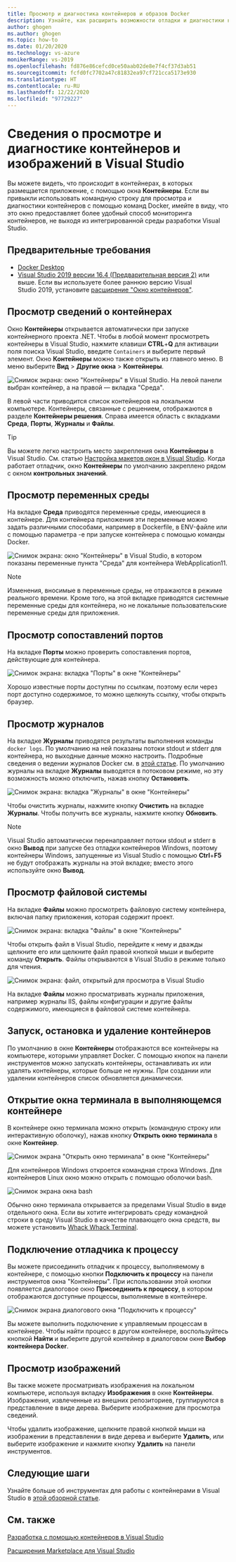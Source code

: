 ```yaml
---
title: Просмотр и диагностика контейнеров и образов Docker
description: Узнайте, как расширить возможности отладки и диагностики контейнерных приложений в Visual Studio с помощью окна инструментов, которое позволяет видеть, что происходит в контейнерах с приложением.
author: ghogen
ms.author: ghogen
ms.topic: how-to
ms.date: 01/20/2020
ms.technology: vs-azure
monikerRange: vs-2019
ms.openlocfilehash: fd876e86cefcd0ce50aab02de8e7f4cf37d3ab51
ms.sourcegitcommit: fcfd0fc7702a47c81832ea97cf721cca5173e930
ms.translationtype: HT
ms.contentlocale: ru-RU
ms.lasthandoff: 12/22/2020
ms.locfileid: "97729227"
---
```

# <a name="how-to-view-and-diagnose-containers-and-images-in-visual-studio"></a>Сведения о просмотре и диагностике контейнеров и изображений в Visual Studio

Вы можете видеть, что происходит в контейнерах, в которых размещается приложение, с помощью окна **Контейнеры**. Если вы привыкли использовать командную строку для просмотра и диагностики контейнеров с помощью команд Docker, имейте в виду, что это окно предоставляет более удобный способ мониторинга контейнеров, не выходя из интегрированной среды разработки Visual Studio.

## <a name="prerequisites"></a>Предварительные требования

- [Docker Desktop](https://hub.docker.com/editions/community/docker-ce-desktop-windows)
- [Visual Studio 2019 версии 16.4 (Предварительная версия 2)](https://visualstudio.microsoft.com/downloads) или выше. Если вы используете более раннюю версию Visual Studio 2019, установите [расширение "Окно контейнеров"](https://marketplace.visualstudio.com/items?itemName=ms-azuretools.vs-containers-tools-extensions).

## <a name="view-information-about-your-containers"></a>Просмотр сведений о контейнерах

Окно **Контейнеры** открывается автоматически при запуске контейнерного проекта .NET. Чтобы в любой момент просмотреть контейнеры в Visual Studio, нажмите клавиши **CTRL**+**Q** для активации поля поиска Visual Studio, введите `Containers` и выберите первый элемент. Окно **Контейнеры** можно также открыть из главного меню. В меню выберите **Вид** > **Другие окна** > **Контейнеры**.  

![Снимок экрана: окно "Контейнеры" в Visual Studio. На левой панели выбран контейнер, а на правой — вкладка "Среда".](media/view-and-diagnose-containers/container-window.png)

В левой части приводится список контейнеров на локальном компьютере. Контейнеры, связанные с решением, отображаются в разделе **Контейнеры решения**. Справа имеется область с вкладками **Среда**, **Порты**, **Журналы** и **Файлы**.

> [!TIP]
> Вы можете легко настроить место закрепления окна **Контейнеры** в Visual Studio. См. статью [Настройка макетов окон в Visual Studio](../ide/customizing-window-layouts-in-visual-studio.md). Когда работает отладчик, окно **Контейнеры** по умолчанию закреплено рядом с окном **контрольных значений**.

## <a name="view-environment-variables"></a>Просмотр переменных среды

На вкладке **Среда** приводятся переменные среды, имеющиеся в контейнере. Для контейнера приложения эти переменные можно задать различными способами, например в Dockerfile, в ENV-файле или с помощью параметра -e при запуске контейнера с помощью команды Docker.

![Снимок экрана: окно "Контейнеры" в Visual Studio, в котором показаны переменные пункта "Среда" для контейнера WebApplication11.](media/view-and-diagnose-containers/containers-environment-vars.png)

> [!NOTE]
> Изменения, вносимые в переменные среды, не отражаются в режиме реального времени. Кроме того, на этой вкладке приводятся системные переменные среды для контейнера, но не локальные пользовательские переменные среды для приложения.

## <a name="view-port-mappings"></a>Просмотр сопоставлений портов

На вкладке **Порты** можно проверить сопоставления портов, действующие для контейнера.

![Снимок экрана: вкладка "Порты" в окне "Контейнеры"](media/view-and-diagnose-containers/containers-ports.png)

Хорошо известные порты доступны по ссылкам, поэтому если через порт доступно содержимое, то можно щелкнуть ссылку, чтобы открыть браузер.

## <a name="view-logs"></a>Просмотр журналов

На вкладке **Журналы** приводятся результаты выполнения команды `docker logs`. По умолчанию на ней показаны потоки stdout и stderr для контейнера, но выходные данные можно настроить. Подробные сведения о ведении журналов Docker см. в [этой статье](https://docs.docker.com/config/containers/logging/).  По умолчанию журналы на вкладке **Журналы** выводятся в потоковом режиме, но эту возможность можно отключить, нажав кнопку **Остановить**.

![Снимок экрана: вкладка "Журналы" в окне "Контейнеры"](media/view-and-diagnose-containers/containers-logs.png)

Чтобы очистить журналы, нажмите кнопку **Очистить** на вкладке **Журналы**.  Чтобы получить все журналы, нажмите кнопку **Обновить**.

> [!NOTE]
> Visual Studio автоматически перенаправляет потоки stdout и stderr в окно **Вывод** при запуске без отладки контейнеров Windows, поэтому контейнеры Windows, запущенные из Visual Studio с помощью **Ctrl**+**F5** не будут отображать журналы на этой вкладке; вместо этого используйте окно **Вывод**.

## <a name="view-the-filesystem"></a>Просмотр файловой системы

На вкладке **Файлы** можно просмотреть файловую систему контейнера, включая папку приложения, которая содержит проект.

![Снимок экрана: вкладка "Файлы" в окне "Контейнеры"](media/view-and-diagnose-containers/container-filesystem.png)

Чтобы открыть файл в Visual Studio, перейдите к нему и дважды щелкните его или щелкните файл правой кнопкой мыши и выберите команду **Открыть**. Файлы открываются в Visual Studio в режиме только для чтения.

![Снимок экрана: файл, открытый для просмотра в Visual Studio](media/view-and-diagnose-containers/container-file-open.png)

На вкладке **Файлы** можно просматривать журналы приложения, например журналы IIS, файлы конфигурации и другие файлы содержимого, имеющиеся в файловой системе контейнера.

## <a name="start-stop-and-remove-containers"></a>Запуск, остановка и удаление контейнеров

По умолчанию в окне **Контейнеры** отображаются все контейнеры на компьютере, которыми управляет Docker. С помощью кнопок на панели инструментов можно запускать контейнеры, останавливать их или удалять контейнеры, которые больше не нужны.  При создании или удалении контейнеров список обновляется динамически.

## <a name="open-a-terminal-window-in-a-running-container"></a>Открытие окна терминала в выполняющемся контейнере

В контейнере окно терминала можно открыть (командную строку или интерактивную оболочку), нажав кнопку **Открыть окно терминала** в окне **Контейнер**.

![Снимок экрана "Открыть окно терминала" в окне "Контейнеры"](media/view-and-diagnose-containers/containers-open-terminal-window.png)

Для контейнеров Windows откроется командная строка Windows. Для контейнеров Linux окно можно открыть с помощью оболочки bash.

![Снимок экрана окна bash](media/view-and-diagnose-containers/container-bash-window.png)

Обычно окно терминала открывается за пределами Visual Studio в виде отдельного окна. Если вы хотите интегрировать среду командной строки в среду Visual Studio в качестве плавающего окна средств, вы можете установить [Whack Whack Terminal](https://marketplace.visualstudio.com/items?itemName=DanielGriffen.WhackWhackTerminal).

## <a name="attach-the-debugger-to-a-process"></a>Подключение отладчика к процессу

Вы можете присоединить отладчик к процессу, выполняемому в контейнере, с помощью кнопки **Подключить к процессу** на панели инструментов окна "Контейнеры". При использовании этой кнопки появляется диалоговое окно **Присоединить к процессу**, в котором отображаются доступные процессы, выполняемые в контейнере.  

![Снимок экрана диалогового окна "Подключить к процессу"](media/view-and-diagnose-containers/containers-attach-to-process.jpg)

Вы можете выполнить подключение к управляемым процессам в контейнере. Чтобы найти процесс в другом контейнере, воспользуйтесь кнопкой **Найти** и выберите другой контейнер в диалоговом окне **Выбор контейнера Docker**.

## <a name="viewing-images"></a>Просмотр изображений

Вы также можете просматривать изображения на локальном компьютере, используя вкладку **Изображения** в окне **Контейнеры**. Изображения, извлеченные из внешних репозиториев, группируются в представление в виде дерева. Выберите изображение для просмотра сведений.

Чтобы удалить изображение, щелкните правой кнопкой мыши на изображении в представлении в виде дерева и выберите **Удалить**, или выберите изображение и нажмите кнопку **Удалить** на панели инструментов.

## <a name="next-steps"></a>Следующие шаги

Узнайте больше об инструментах для работы с контейнерами в Visual Studio в [этой обзорной статье](overview.md).

## <a name="see-also"></a>См. также

[Разработка с помощью контейнеров в Visual Studio](./index.yml)

[Расширения Marketplace для Visual Studio](https://marketplace.visualstudio.com/)